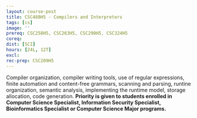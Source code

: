 ```yaml
---
layout: course-post
title: CSC488H5 - Compilers and Interpreters
tags: [cs]
image: ''
prereq: CSC258H5, CSC263H5, CSC290H5, CSC324H5
coreq: 
dist: [SCI]
hours: [24L, 12T]
excl: 
rec-prep: CSC209H5
---
```


Compiler organization, compiler writing tools, use of regular expressions, finite automation and content-free grammars, scanning and parsing, runtine organization, semantic analysis, implementing the runtime model, storage allocation, code generation. **Priority is given to students enrolled in Computer Science Specialist, Information Security Specialist, Bioinformatics Specialist or Computer Science Major programs.**
